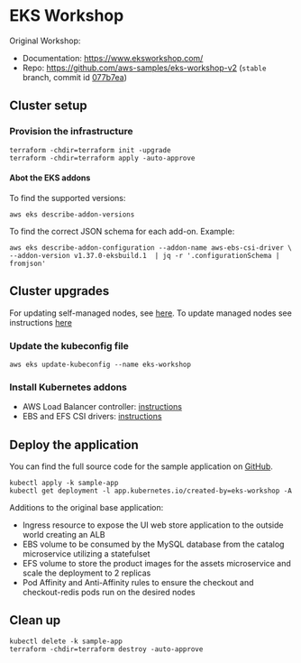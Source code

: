 # EKS Workshop

Original Workshop:
* Documentation: https://www.eksworkshop.com/
* Repo: https://github.com/aws-samples/eks-workshop-v2 (`stable` branch, commit id [077b7ea](https://github.com/aws-samples/eks-workshop-v2/tree/077b7ea90212c9b11711c4cf95bdd7520c65db90))

## Cluster setup

### Provision the infrastructure
```
terraform -chdir=terraform init -upgrade
terraform -chdir=terraform apply -auto-approve
```
#### Abot the EKS addons
To find the supported versions:
```
aws eks describe-addon-versions
```

To find the correct JSON schema for each add-on. Example:
```
aws eks describe-addon-configuration --addon-name aws-ebs-csi-driver \
--addon-version v1.37.0-eksbuild.1  | jq -r '.configurationSchema | fromjson'
```

## Cluster upgrades
For updating self-managed nodes, see [here](https://docs.aws.amazon.com/eks/latest/userguide/update-workers.html). To update managed nodes see instructions [here](./docs/managed-node-groups.md)

### Update the kubeconfig file
```
aws eks update-kubeconfig --name eks-workshop
```

### Install Kubernetes addons

* AWS Load Balancer controller: [instructions](./docs/load-balancer.md)
* EBS and EFS CSI drivers: [instructions](./docs/storage.md)

## Deploy the application
You can find the full source code for the sample application on [GitHub](https://github.com/aws-containers/retail-store-sample-app).
```
kubectl apply -k sample-app
kubectl get deployment -l app.kubernetes.io/created-by=eks-workshop -A
```

Additions to the original base application:
* Ingress resource to expose the UI web store application to the outside world creating an ALB
* EBS volume to be consumed by the MySQL database from the catalog microservice utilizing a statefulset
* EFS volume to store the product images for the assets microservice and scale the deployment to 2 replicas
* Pod Affinity and Anti-Affinity rules to ensure the checkout and checkout-redis pods run on the desired nodes

## Clean up
```
kubectl delete -k sample-app
terraform -chdir=terraform destroy -auto-approve
```

